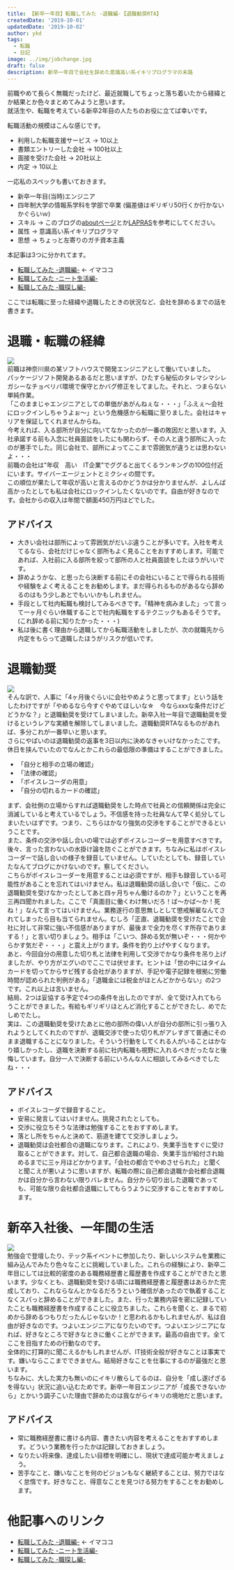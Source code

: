 ```yaml
---
title: 【新卒一年目】転職してみた -退職編-【退職勧奨RTA】
createdDate: '2019-10-01'
updatedDate: '2019-10-02'
author: ykd
tags:
  - 転職
  - 日記
image: ../img/jobchange.jpg
draft: false
description: 新卒一年目で会社を辞めた意識高い系イキリプログラマの末路
---
```



前職やめて長らく無職だったけど、最近就職してちょっと落ち着いたから経緯とか結果とか色々まとめてみようと思います。  
就活生や、転職を考えている新卒2年目の人たちのお役に立てば幸いです。  


転職活動の規模はこんな感じです。  
* 利用した転職支援サービス -> 10以上
* 書類エントリーした会社 -> 100社以上
* 面接を受けた会社 -> 20社以上
* 内定 -> 10以上

一応私のスペックも書いておきます。
* 新卒一年目(当時)エンジニア
* 四年制大学の情報系学科を学部で卒業 (偏差値はギリギリ50行くか行かないかぐらいｗ)
* スキル -> このブログの[aboutページ](../../about/)とか[LAPRAS](https://lapras.com/public/ASZLKRT)を参考にしてください。
* 属性 -> 意識高い系イキリプログラマ  
* 思想 -> ちょっと左寄りのガチ資本主義

本記事は3つに分かれてます。
* [転職してみた -退職編-](../2019-09-30--job-fired/)   <- イマココ
* [転職してみた -ニート生活編-](../2019-09-30--job-neet/)
* [転職してみた -職探し編-](../2019-09-30--job-finding/)

ここでは転職に至った経緯や退職したときの状況など、会社を辞めるまでの話を書きます。

# 退職・転職の経緯
![](./taishoku.png)  
前職は神奈川県の某ソフトハウスで開発エンジニアとして働いていました。  
パッケージソフト開発あるあるだと思いますが、ひたすら秘伝のタレマシマシレガシーなチョベリバ環境で保守とかバグ修正をしてました。それと、つまらない単純作業。  
「このままじゃエンジニアとしての単価があがんねぇな・・・」「ふえぇ〜会社にロックインしちゃうよぉ〜」という危機感から転職に至りました。会社はキャリアを保証してくれませんからね。  
今考えれば、入る部所が自分に向いてなかったのが一番の敗因だと思います。入社承諾する前も入念に社員面談をしたにも関わらず、その人と違う部所に入ったのが悪手でした。同じ会社で、部所によってここまで雰囲気が違うとは思わないよ・・・  
前職の会社は"年収　高い　IT企業"でググると出てくるランキングの100位付近にいます。サイバーエージェントとミクシィの間です。  
この順位が果たして年収が高いと言えるのかどうかは分かりませんが、よしんば高かったとしても私は会社にロックインしたくないのです。自由が好きなのです。会社からの収入は年間で額面450万円ほどでした。  

## アドバイス
* 大きい会社は部所によって雰囲気がだいぶ違うことが多いです。入社を考えてるなら、会社だけじゃなく部所もよく見ることをおすすめします。可能であれば、入社前に入る部所を絞って部所の人と社員面談をしたほうがいいです。  
* 辞めようかな、と思ったら決断する前にその会社にいることで得られる技術や経験をよく考えることをお勧めします。まだ得られるものがあるなら辞めるのはもう少しあとでもいいかもしれません。
* 手段として社内転職も検討してみるべきです。「精神を病みました」って言って一ヶ月ぐらい休職することで社内転職をするテクニックもあるそうです。(これ辞める前に知りたかった・・・)  
* 私は後に書く理由から退職してから転職活動をしましたが、次の就職先から内定をもらって退職したほうがリスクが低いです。


# 退職勧奨
![](./kaiko.png)  
そんな訳で、人事に「4ヶ月後ぐらいに会社やめようと思ってます」という話をしたわけですが「やめるなら今すぐやめてほしいな☆　今ならxxxな条件だけどどうかな？」と退職勧奨を受けてしまいました。新卒入社一年目で退職勧奨を受けるというレアな実績を解除してしまいました。退職勧奨RTAなるものがあれば、多分これが一番早いと思います。  
さらにやばいのは退職勧奨の返事を3日以内に決めなきゃいけなかったこです。  
休日を挟んでいたのでなんとかこれらの最低限の準備はすることができました。  
* 「自分と相手の立場の確認」
* 「法律の確認」
* 「ボイスレコーダの用意」
* 「自分の切れるカードの確認」  

まず、会社側の立場からすれば退職勧奨をした時点で社員との信頼関係は完全に消滅していると考えているでしょう。不信感を持った社員なんて早く処分してしまいたいはずです。つまり、こちらはかなり強気の交渉をすることができるということです。  
また、条件の交渉や話し合いの場では必ずボイスレコーダーを用意すべきです。後々、言った言わないの水掛け論を防ぐことができます。ちなみに私はボイスレコーダーで話し合いの様子を録音していません。していたとしても、録音していたなんてブログにかけないのです。察してください。  
こちらがボイスレコーダーを用意することは必須ですが、相手も録音している可能性があることを忘れてはいけません。私は退職勧奨の話し合いで「仮に、この退職勧奨を受けなかったとしてあと四ヶ月ちゃん働けるのか？」ということを再三再四聞かれました。ここで「真面目に働くわけ無いだろ！ば〜かば〜か！死ね！」なんて言ってはいけません。業務遂行の意思無しとして懲戒解雇なんてされてしまったら目も当てられません。むしろ「正直、退職勧奨を受けたことで会社に対して非常に強い不信感がありますが、最後まで全力を尽くす所存でありまする！」と言い切りましょう。相手は「こいつ、辞める気が無いぞ・・・何かやらかす気だぞ・・・」と震え上がります。条件を釣り上げやすくなります。  
あと、今回自分の用意した切り札と法律を利用して交渉でかなり条件を吊り上げましたが、やり方がエグいのでここでは伏せます。ヒントは「世の中にはタイムカードを切ってからサビ残する会社がありますが、手記や電子記録を根拠に労働時間が認められた判例がある」「退職金には税金がほとんどかからない」の2つです。これ以上は言いません。  
結局、2つは妥協する予定で4つの条件を出したのですが、全て受け入れてもらうことができました。有給もギリギリほとんど消化することができたし、めでたしめでたし。  
実は、この退職勧奨を受けたあとに他の部所の偉い人が自分の部所に引っ張り入れようとしてくれたのですが、退職交渉で使った切り札がアレすぎて普通にそのまま退職することになりました。そういう行動をしてくれる人がいることはかなり嬉しかったし、退職を決断する前に社内転職も視野に入れるべきだったなと後悔しています。自分一人で決断する前にいろんな人に相談してみるべきでしたね・・・  

## アドバイス
* ボイスレコーダで録音すること。
* 安易に発言してはいけません。挑発されたとしても。
* 交渉に役立ちそうな法律は勉強することをおすすめします。
* 落とし所をちゃんと決めて、筋道を建てて交渉しましょう。
* 退職勧奨は会社都合の退職になります。これにより、失業手当をすぐに受け取ることができます。対して、自己都合退職の場合、失業手当が給付され始めるまでに三ヶ月ほどかかります。「会社の都合でやめさせられた」と聞くと聞こえが悪いように思いますが、転職の際に自己都合退職か会社都合退職かは自分から言わない限りバレません。自分から切り出した退職であっても、可能な限り会社都合退職にしてもらうように交渉することをおすすめします。


# 新卒入社後、一年間の生活
![](./programmer.png)  
勉強会で登壇したり、テック系イベントに参加したり、新しいシステムを業務に組み込んでみたり色々なことに挑戦していました。これらの経験により、新卒二年目にしては比較的密度のある職務経歴書と履歴書を作成することができたと思います。少なくとも、退職勧奨を受ける頃には職務経歴書と履歴書はあらかた完成しており、これならなんとかなるだろうという確信があったので執着することなくスパっと辞めることができました。また、行った業務内容を密に記録していたことも職務経歴書を作成することに役立ちました。これらを聞くと、まるで初めから辞めるつもりだったんじゃないか！と思われるかもしれませんが、私は自由が好きなのです。つよいエンジニアになりたいのです。つよいエンジニアになれば、好きなところで好きなときに働くことができます。最高の自由です。全てここを目指すための行動なのです。  
全体的に打算的に聞こえるかもしれませんが、IT技術全般が好きなことは事実です。嫌いならここまでできません。結局好きなことを仕事にするのが最強だと思います。  
ちなみに、大した実力も無いのにイキリ散らしてるのは、自分を「成し遂げざるを得ない」状況に追い込むためです。新卒一年目エンジニアが「成長できないから」とかいう調子こいた理由で辞めたのは我ながらイキリの境地だと思います。  

## アドバイス
* 常に職務経歴書に書ける内容、書きたい内容を考えることをおすすめします。どういう業務を行ったかは記録しておきましょう。
* なりたい将来像、達成したい目標を明確にし、現状で達成可能か考えましょう。
* 苦手なこと、嫌いなことを何のビジョンもなく継続することは、努力ではなく怠惰です。好きなこと、得意なことを見つける努力をすることをお勧めします。

# 他記事へのリンク
* [転職してみた -退職編-](../2019-09-30--job-fired/)   <- イマココ
* [転職してみた -ニート生活編-](../2019-09-30--job-neet/)
* [転職してみた -職探し編-](../2019-09-30--job-finding/)
